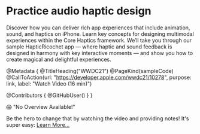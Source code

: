 # Practice audio haptic design

Discover how you can deliver rich app experiences that include animation, sound, and haptics on iPhone. Learn key concepts for designing multimodal experiences within the Core Haptics framework. We’ll take you through our sample HapticRicochet app — where haptic and sound feedback is designed in harmony with key interactive moments — and show you how to create magical and delightful experiences.

@Metadata {
   @TitleHeading("WWDC21")
   @PageKind(sampleCode)
   @CallToAction(url: "https://developer.apple.com/wwdc21/10278", purpose: link, label: "Watch Video (16 min)")

   @Contributors {
      @GitHubUser(<replace this with your GitHub handle>)
   }
}

😱 "No Overview Available!"

Be the hero to change that by watching the video and providing notes! It's super easy:
 [Learn More…](https://wwdcnotes.github.io/WWDCNotes/documentation/wwdcnotes/contributing)

